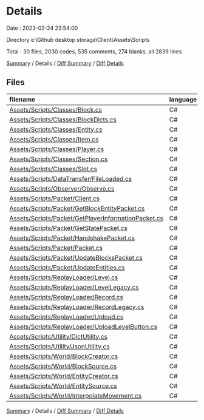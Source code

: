 # Details

Date : 2023-02-24 23:54:00

Directory e:\\Github desktop storage\\Client\\Assets\\Scripts

Total : 30 files,  2030 codes, 535 comments, 274 blanks, all 2839 lines

[Summary](results.md) / Details / [Diff Summary](diff.md) / [Diff Details](diff-details.md)

## Files
| filename | language | code | comment | blank | total |
| :--- | :--- | ---: | ---: | ---: | ---: |
| [Assets/Scripts/Classes/Block.cs](/Assets/Scripts/Classes/Block.cs) | C# | 24 | 0 | 2 | 26 |
| [Assets/Scripts/Classes/BlockDicts.cs](/Assets/Scripts/Classes/BlockDicts.cs) | C# | 8 | 6 | 3 | 17 |
| [Assets/Scripts/Classes/Entity.cs](/Assets/Scripts/Classes/Entity.cs) | C# | 20 | 0 | 2 | 22 |
| [Assets/Scripts/Classes/Item.cs](/Assets/Scripts/Classes/Item.cs) | C# | 38 | 14 | 2 | 54 |
| [Assets/Scripts/Classes/Player.cs](/Assets/Scripts/Classes/Player.cs) | C# | 22 | 0 | 2 | 24 |
| [Assets/Scripts/Classes/Section.cs](/Assets/Scripts/Classes/Section.cs) | C# | 15 | 6 | 2 | 23 |
| [Assets/Scripts/Classes/Slot.cs](/Assets/Scripts/Classes/Slot.cs) | C# | 18 | 0 | 4 | 22 |
| [Assets/Scripts/DataTransfer/FileLoaded.cs](/Assets/Scripts/DataTransfer/FileLoaded.cs) | C# | 18 | 6 | 2 | 26 |
| [Assets/Scripts/Observer/Observe.cs](/Assets/Scripts/Observer/Observe.cs) | C# | 52 | 9 | 5 | 66 |
| [Assets/Scripts/Packet/Client.cs](/Assets/Scripts/Packet/Client.cs) | C# | 12 | 2 | 5 | 19 |
| [Assets/Scripts/Packet/GetBlockEntityPacket.cs](/Assets/Scripts/Packet/GetBlockEntityPacket.cs) | C# | 81 | 4 | 15 | 100 |
| [Assets/Scripts/Packet/GetPlayerInformationPacket.cs](/Assets/Scripts/Packet/GetPlayerInformationPacket.cs) | C# | 45 | 5 | 13 | 63 |
| [Assets/Scripts/Packet/GetStatePacket.cs](/Assets/Scripts/Packet/GetStatePacket.cs) | C# | 46 | 1 | 6 | 53 |
| [Assets/Scripts/Packet/HandshakePacket.cs](/Assets/Scripts/Packet/HandshakePacket.cs) | C# | 52 | 1 | 8 | 61 |
| [Assets/Scripts/Packet/Packet.cs](/Assets/Scripts/Packet/Packet.cs) | C# | 14 | 8 | 1 | 23 |
| [Assets/Scripts/Packet/UpdateBlocksPacket.cs](/Assets/Scripts/Packet/UpdateBlocksPacket.cs) | C# | 37 | 3 | 7 | 47 |
| [Assets/Scripts/Packet/UpdateEntities.cs](/Assets/Scripts/Packet/UpdateEntities.cs) | C# | 44 | 3 | 8 | 55 |
| [Assets/Scripts/ReplayLoader/Level.cs](/Assets/Scripts/ReplayLoader/Level.cs) | C# | 250 | 58 | 39 | 347 |
| [Assets/Scripts/ReplayLoader/LevelLegacy.cs](/Assets/Scripts/ReplayLoader/LevelLegacy.cs) | C# | 261 | 79 | 26 | 366 |
| [Assets/Scripts/ReplayLoader/Record.cs](/Assets/Scripts/ReplayLoader/Record.cs) | C# | 246 | 68 | 25 | 339 |
| [Assets/Scripts/ReplayLoader/RecordLegacy.cs](/Assets/Scripts/ReplayLoader/RecordLegacy.cs) | C# | 246 | 68 | 25 | 339 |
| [Assets/Scripts/ReplayLoader/Upload.cs](/Assets/Scripts/ReplayLoader/Upload.cs) | C# | 73 | 11 | 7 | 91 |
| [Assets/Scripts/ReplayLoader/UploadLevelButton.cs](/Assets/Scripts/ReplayLoader/UploadLevelButton.cs) | C# | 28 | 29 | 7 | 64 |
| [Assets/Scripts/Utility/DictUtility.cs](/Assets/Scripts/Utility/DictUtility.cs) | C# | 25 | 7 | 3 | 35 |
| [Assets/Scripts/Utility/JsonUtility.cs](/Assets/Scripts/Utility/JsonUtility.cs) | C# | 104 | 40 | 19 | 163 |
| [Assets/Scripts/World/BlockCreator.cs](/Assets/Scripts/World/BlockCreator.cs) | C# | 65 | 26 | 12 | 103 |
| [Assets/Scripts/World/BlockSource.cs](/Assets/Scripts/World/BlockSource.cs) | C# | 38 | 15 | 4 | 57 |
| [Assets/Scripts/World/EntityCreator.cs](/Assets/Scripts/World/EntityCreator.cs) | C# | 90 | 38 | 12 | 140 |
| [Assets/Scripts/World/EntitySource.cs](/Assets/Scripts/World/EntitySource.cs) | C# | 28 | 3 | 4 | 35 |
| [Assets/Scripts/World/InterpolateMovement.cs](/Assets/Scripts/World/InterpolateMovement.cs) | C# | 30 | 25 | 4 | 59 |

[Summary](results.md) / Details / [Diff Summary](diff.md) / [Diff Details](diff-details.md)